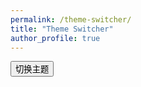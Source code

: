 ```yaml
---
permalink: /theme-switcher/
title: "Theme Switcher"
author_profile: true
---
```

<html lang="en">
<head>
<meta charset="UTF-8">
<meta name="viewport" content="width=device-width, initial-scale=1.0">
<title>Theme Switcher</title>
<style>
  :root {
    --color-background: #1b1b1b; /* 暗色背景 */
    --color-text: #fff; /* 暗色文字 */
    --color-background-light: #fff; /* 亮色背景 */
    --color-text-light: #0b1016; /* 亮色文字 */
  }

  body {
    background-color: var(--color-background-light);
    color: var(--color-text-light);
    transition: background-color 0.3s, color 0.3s;
  }

  @media (prefers-color-scheme: dark) {
    body {
      background-color: var(--color-background);
      color: var(--color-text);
    }
  }

  button {
    margin: 10px;
    padding: 5px 10px;
  }
</style>
</head>
<body>

<button onclick="toggleTheme()">切换主题</button>

<script>
  function toggleTheme() {
    let html = document.querySelector('html');
    let currentTheme = html.getAttribute('data-theme');
    if (currentTheme === "dark") {
      html.setAttribute('data-theme', 'light');
      html.style.backgroundColor = var(--color-background-light);
      html.style.color = var(--color-text-light);
    } else {
      html.setAttribute('data-theme', 'dark');
      html.style.backgroundColor = var(--color-background);
      html.style.color = var(--color-text);
    }
  }
</script>

</body>
</html>
